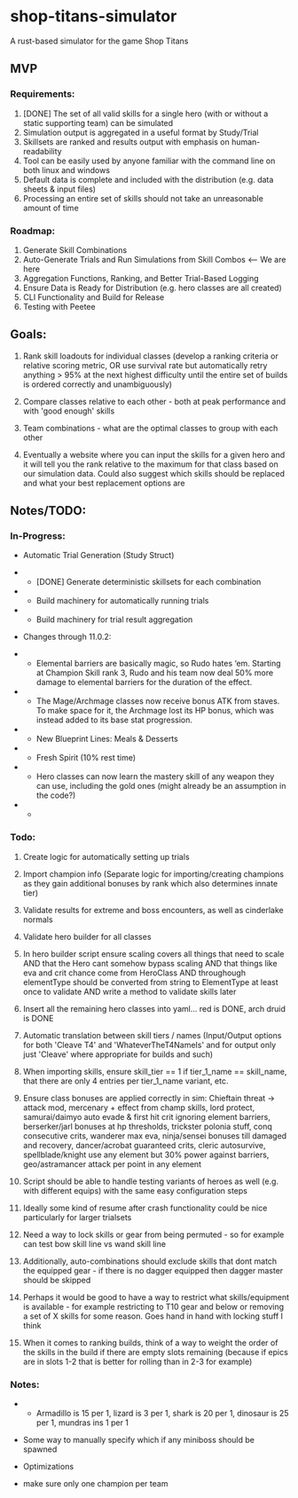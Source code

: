 # shop-titans-simulator
A rust-based simulator for the game Shop Titans

## MVP

### Requirements:

1. [DONE] The set of all valid skills for a single hero (with or without a static supporting team) can be simulated
2. Simulation output is aggregated in a useful format by Study/Trial
3. Skillsets are ranked and results output with emphasis on human-readability
4. Tool can be easily used by anyone familiar with the command line on both linux and windows
5. Default data is complete and included with the distribution (e.g. data sheets & input files)
6. Processing an entire set of skills should not take an unreasonable amount of time

### Roadmap:

1. Generate Skill Combinations
2. Auto-Generate Trials and Run Simulations from Skill Combos <-- We are here
3. Aggregation Functions, Ranking, and Better Trial-Based Logging
4. Ensure Data is Ready for Distribution (e.g. hero classes are all created)
5. CLI Functionality and Build for Release
6. Testing with Peetee

## Goals:

1. Rank skill loadouts for individual classes (develop a ranking criteria or relative scoring metric, OR use survival rate but automatically retry anything > 95% at the next highest difficulty until the entire set of builds is ordered correctly and unambiguously)

2. Compare classes relative to each other - both at peak performance and with 'good enough' skills

3. Team combinations - what are the optimal classes to group with each other

4. Eventually a website where you can input the skills for a given hero and it will tell you the rank relative to the maximum for that class based on our simulation data. Could also suggest which skills should be replaced and what your best replacement options are

## Notes/TODO:

### In-Progress:

- Automatic Trial Generation (Study Struct)
- - [DONE] Generate deterministic skillsets for each combination
- - Build machinery for automatically running trials
- - Build machinery for trial result aggregation

- Changes through 11.0.2:
- - Elemental barriers are basically magic, so Rudo hates ‘em. Starting at Champion Skill rank 3, Rudo and his team now deal 50% more damage to elemental barriers for the duration of the effect.
- - The Mage/Archmage classes now receive bonus ATK from staves. To make space for it, the Archmage lost its HP bonus, which was instead added to its base stat progression.
- - New Blueprint Lines: Meals & Desserts
- - Fresh Spirit (10% rest time)
- - Hero classes can now learn the mastery skill of any weapon they can use, including the gold ones (might already be an assumption in the code?)
- - 

### Todo:

1. Create logic for automatically setting up trials

2. Import champion info (Separate logic for importing/creating champions as they gain additional bonuses by rank which also determines innate tier)

3. Validate results for extreme and boss encounters, as well as cinderlake normals

4. Validate hero builder for all classes

5. In hero builder script ensure scaling covers all things that need to scale AND that the Hero cant somehow bypass scaling AND that things like eva and crit chance come from HeroClass AND throughough elementType should be converted from string to ElementType at least once to validate AND write a method to validate skills later

6. Insert all the remaining hero classes into yaml... red is DONE, arch druid is DONE

7. Automatic translation between skill tiers / names (Input/Output options for both 'Cleave T4' and 'WhateverTheT4NameIs' and for output only just 'Cleave' where appropriate for builds and such)

8. When importing skills, ensure skill_tier == 1 if tier_1_name == skill_name, that there are only 4 entries per tier_1_name variant, etc.

10. Ensure class bonuses are applied correctly in sim: Chieftain threat -> attack mod, mercenary + effect from champ skills, lord protect, samurai/daimyo auto evade & first hit crit ignoring element barriers, berserker/jarl bonuses at hp thresholds, trickster polonia stuff, conq consecutive crits, wanderer max eva, ninja/sensei bonuses till damaged and recovery, dancer/acrobat guaranteed crits, cleric autosurvive, spellblade/knight use any element but 30% power against barriers, geo/astramancer attack per point in any element

11. Script should be able to handle testing variants of heroes as well (e.g. with different equips) with the same easy configuration steps

12. Ideally some kind of resume after crash functionality could be nice particularly for larger trialsets

13. Need a way to lock skills or gear from being permuted - so for example can test bow skill line vs wand skill line

14. Additionally, auto-combinations should exclude skills that dont match the equipped gear - if there is no dagger equipped then dagger master should be skipped

15. Perhaps it would be good to have a way to restrict what skills/equipment is available - for example restricting to T10 gear and below or removing a set of X skills for some reason. Goes hand in hand with locking stuff I think

16. When it comes to ranking builds, think of a way to weight the order of the skills in the build if there are empty slots remaining (because if epics are in slots 1-2 that is better for rolling than in 2-3 for example)

### Notes:

- - Armadillo is 15 per 1, lizard is 3 per 1, shark is 20 per 1, dinosaur is 25 per 1, mundras ins 1 per 1

- Some way to manually specify which if any miniboss should be spawned

- Optimizations

- make sure only one champion per team